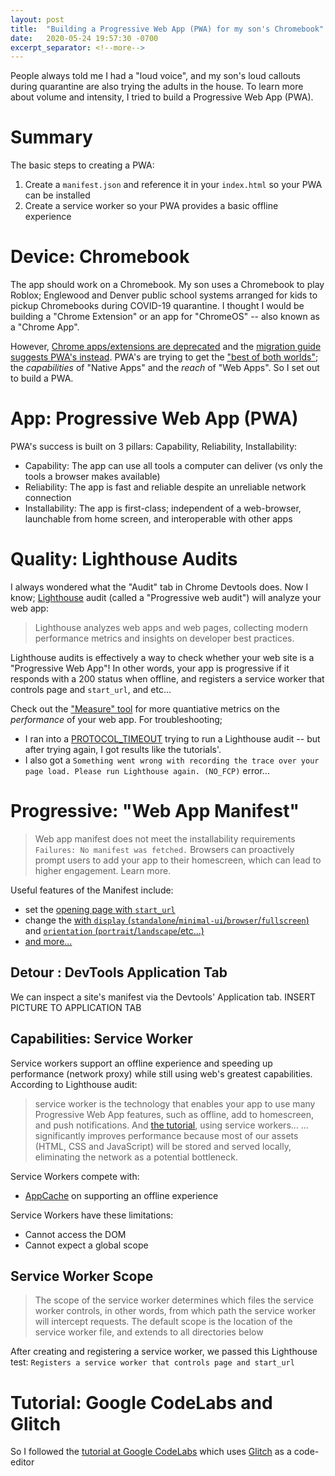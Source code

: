 ```yaml
---
layout: post
title:  "Building a Progressive Web App (PWA) for my son's Chromebook"
date:   2020-05-24 19:57:30 -0700
excerpt_separator: <!--more-->
---
```

People always told me I had a "loud voice", and my son's loud callouts during quarantine are also trying the adults in the house. To learn more about volume and intensity, I tried to build a Progressive Web App (PWA). 
<!--more-->
# Summary
The basic steps to creating a PWA: 
 1. Create a `manifest.json` and reference it in your `index.html` so your PWA can be installed
 1. Create a service worker  so your PWA provides a basic offline experience
 

# Device: Chromebook
The app should work on a Chromebook. My son uses a Chromebook to play Roblox; Englewood and Denver public school systems arranged for kids to pickup Chromebooks during COVID-19 quarantine. I thought I would be building a "Chrome Extension" or an app for "ChromeOS" -- also known as a "Chrome App". 

However, [Chrome apps/extensions are deprecated](https://blog.chromium.org/2020/01/moving-forward-from-chrome-apps.html) and the [migration guide suggests PWA's instead](https://developers.chrome.com/apps/migration). PWA's are trying to get the ["best of both worlds"](https://webdev.imgix.net/what-are-pwas/capabilities-reach.svg); the *capabilities* of "Native Apps" and the *reach* of "Web Apps". So I set out to build a PWA.

# App: Progressive Web App (PWA)
PWA's success is built on 3 pillars: Capability, Reliability, Installability:
 - Capability: The app can use all tools a computer can deliver (vs only the tools a browser makes available)
 - Reliability: The app is fast and reliable despite an unreliable network connection
 - Installability: The app is first-class; independent of a web-browser, launchable from home screen, and interoperable with other apps


# Quality:  Lighthouse Audits
 I always wondered what the "Audit" tab in Chrome Devtools does. Now I know; [Lighthouse](https://github.com/GoogleChrome/lighthouse) audit (called a "Progressive web audit") will analyze your web app:
  > Lighthouse analyzes web apps and web pages, collecting modern performance metrics and insights on developer best practices.

Lighthouse audits is effectively a way  to check whether your web site is a "Progressive Web App"! In other words, your app is progressive if  it responds with a 200 status when offline, and registers a service worker that controls page and `start_url`, and etc... 

 Check out the ["Measure" tool](https://web.dev/measure/) for more quantiative metrics on the *performance* of your web app. For troubleshooting; 
  - I ran into a [PROTOCOL_TIMEOUT](https://github.com/GoogleChrome/lighthouse/issues/6512) trying to run a Lighthouse audit -- but after trying again, I got results like the tutorials'.
 - I also got a `Something went wrong with recording the trace over your page load. Please run Lighthouse again. (NO_FCP)` error...

# Progressive: "Web App Manifest"

  > Web app manifest does not meet the installability requirements `Failures: No manifest was fetched.`
  > Browsers can proactively prompt users to add your app to their homescreen, which can lead to higher engagement. Learn more.

Useful features of the Manifest include:
 - set the [opening page with `start_url`](https://developer.mozilla.org/en-US/docs/Web/Manifest/start_url)
 - change the [with `display` (`standalone`/`minimal-ui`/`browser`/`fullscreen`)](https://developer.mozilla.org/en-US/docs/Web/Manifest/display) and [`orientation` (`portrait`/`landscape`/etc...)](https://developer.mozilla.org/en-US/docs/Web/Manifest/orientation)
 - [and more...](https://developer.mozilla.org/en-US/docs/Web/Manifest#Members)
 

## Detour : DevTools Application Tab

We can inspect a site's manifest via the Devtools' Application tab.
INSERT PICTURE TO APPLICATION TAB

## Capabilities: Service Worker
Service workers support an offline experience and speeding up performance (network proxy) while still using web's greatest capabilities. 
 According to Lighthouse audit:
> service worker is the technology that enables your app to use many Progressive Web App features, such as offline, add to homescreen, and push notifications. 
 And [the tutorial](https://codelabs.developers.google.com/codelabs/your-first-pwapp/#4), using service workers...
> ... significantly improves performance because most of our assets (HTML, CSS and JavaScript) will be stored and served locally, eliminating the network as a potential bottleneck.

Service Workers compete with:
- [AppCache](https://www.html5rocks.com/en/tutorials/appcache/beginner/) on supporting an offline experience

Service Workers  have these limitations:
 - Cannot access the DOM
 - Cannot expect a global scope

## Service Worker Scope
 > The scope of the service worker determines which files the service worker controls, in other words, from which path the service worker will intercept requests. The default scope is the location of the service worker file, and extends to all directories below

 After creating and registering a service worker, we passed this Lighthouse test: `Registers a service worker that controls page and start_url`

# Tutorial: Google CodeLabs and Glitch
So I followed the [tutorial at Google CodeLabs](https://codelabs.developers.google.com/codelabs/your-first-pwapp/#0) which uses  [Glitch](https://glitch.com/) as a code-editor